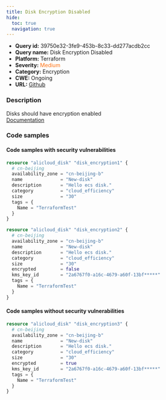 ```yaml
---
title: Disk Encryption Disabled
hide:
  toc: true
  navigation: true
---
```


<style>
  .highlight .hll {
    background-color: #ff171742;
  }
  .md-content {
    max-width: 1100px;
    margin: 0 auto;
  }
</style>

-   **Query id:** 39750e32-3fe9-453b-8c33-dd277acdb2cc
-   **Query name:** Disk Encryption Disabled
-   **Platform:** Terraform
-   **Severity:** <span style="color:#ff7213">Medium</span>
-   **Category:** Encryption
-   **CWE:** Ongoing
-   **URL:** [Github](https://github.com/DataDog/kics/tree/master/assets/queries/terraform/alicloud/disk_encryption_disabled)

### Description
Disks should have encryption enabled<br>
[Documentation](https://registry.terraform.io/providers/aliyun/alicloud/latest/docs/resources/disk#encrypted)

### Code samples
#### Code samples with security vulnerabilities
```tf title="Positive test num. 1 - tf file" hl_lines="1"
resource "alicloud_disk" "disk_encryption1" {
  # cn-beijing
  availability_zone = "cn-beijing-b"
  name              = "New-disk"
  description       = "Hello ecs disk."
  category          = "cloud_efficiency"
  size              = "30"
  tags = {
    Name = "TerraformTest"
  }
}


```
```tf title="Positive test num. 2 - tf file" hl_lines="8"
resource "alicloud_disk" "disk_encryption2" {
  # cn-beijing
  availability_zone = "cn-beijing-b"
  name              = "New-disk"
  description       = "Hello ecs disk."
  category          = "cloud_efficiency"
  size              = "30"
  encrypted         = false
  kms_key_id        = "2a6767f0-a16c-4679-a60f-13bf*****"
  tags = {
    Name = "TerraformTest"
  }
}

```


#### Code samples without security vulnerabilities
```tf title="Negative test num. 1 - tf file"
resource "alicloud_disk" "disk_encryption3" {
  # cn-beijing
  availability_zone = "cn-beijing-b"
  name              = "New-disk"
  description       = "Hello ecs disk."
  category          = "cloud_efficiency"
  size              = "30"
  encrypted         = true
  kms_key_id        = "2a6767f0-a16c-4679-a60f-13bf*****"
  tags = {
    Name = "TerraformTest"
  }
}

```
